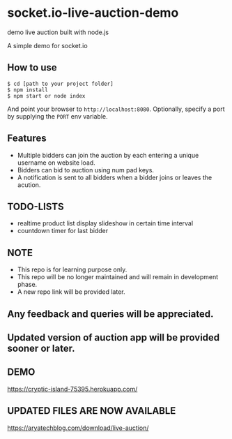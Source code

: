 # socket.io-live-auction-demo
demo live auction built with node.js

A simple demo for socket.io

## How to use

```
$ cd [path to your project folder]
$ npm install
$ npm start or node index
```

And point your browser to `http://localhost:8080`. Optionally, specify
a port by supplying the `PORT` env variable.

## Features

- Multiple bidders can join the auction by each entering a unique username
on website load.
- Bidders can bid to auction using num pad keys.
- A notification is sent to all bidders when a bidder joins or leaves
the acution.

## TODO-LISTS
- realtime product list display slideshow in certain time interval
- countdown timer for last bidder

## NOTE
- This repo is for learning purpose only.
- This repo will be no longer maintained and will remain in development phase.
- A new repo link will be provided later.

## Any feedback and queries will be appreciated.
## Updated version of auction app will be provided sooner or later.

## DEMO
https://cryptic-island-75395.herokuapp.com/

## UPDATED FILES ARE NOW AVAILABLE
https://aryatechblog.com/download/live-auction/
